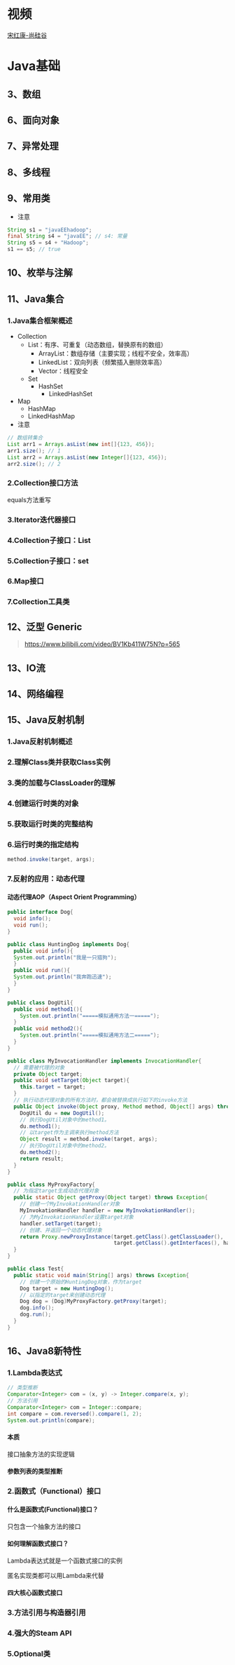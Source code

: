 # 视频

[宋红康-尚硅谷](https://www.bilibili.com/video/BV1Kb411W75N)

# Java基础

## 3、数组

## 6、面向对象

## 7、异常处理

## 8、多线程

## 9、常用类

- 注意

~~~java
String s1 = "javaEEhadoop";
final String s4 = "javaEE"; // s4: 常量
String s5 = s4 + "Hadoop";
s1 == s5; // true
~~~



## 10、枚举与注解

## 11、Java集合

### 1.Java集合框架概述

- Collection
  - List：有序、可重复（动态数组，替换原有的数组）
    - ArrayList：数组存储（主要实现；线程不安全，效率高）
    - LinkedList：双向列表（频繁插入删除效率高）
    - Vector：线程安全
  - Set
    - HashSet
      - LinkedHashSet
- Map
  - HashMap
  - LinkedHashMap
- 注意

~~~java
// 数组转集合
List arr1 = Arrays.asList(new int[]{123, 456});
arr1.size(); // 1
List arr2 = Arrays.asList(new Integer[]{123, 456});
arr2.size(); // 2
~~~



### 2.Collection接口方法

equals方法重写

### 3.Iterator迭代器接口

### 4.Collection子接口：List

### 5.Collection子接口：set

### 6.Map接口

### 7.Collection工具类

## 12、泛型 Generic

> https://www.bilibili.com/video/BV1Kb411W75N?p=565

## 13、IO流

## 14、网络编程

## 15、Java反射机制

### 1.Java反射机制概述

### 2.理解Class类并获取Class实例

### 3.类的加载与ClassLoader的理解

### 4.创建运行时类的对象

### 5.获取运行时类的完整结构

### 6.运行时类的指定结构

~~~java
method.invoke(target, args);
~~~

### 7.反射的应用：动态代理

#### 动态代理AOP（Aspect Orient Programming）

~~~java
public interface Dog{
  void info();
  void run();
}

public class HuntingDog implements Dog{
  public void info(){
  System.out.println("我是一只猎狗");
  }
  public void run(){
  System.out.println("我奔跑迅速");
  } 
}

public class DogUtil{
  public void method1(){
  	System.out.println("=====模拟通用方法一=====");
  }
  public void method2(){
  	System.out.println("=====模拟通用方法二=====");
  }
}

public class MyInvocationHandler implements InvocationHandler{
  // 需要被代理的对象
  private Object target;
  public void setTarget(Object target){
  	this.target = target;
  }
  // 执行动态代理对象的所有方法时，都会被替换成执行如下的invoke方法
  public Object invoke(Object proxy, Method method, Object[] args) throws Exception{
    DogUtil du = new DogUtil();
    // 执行DogUtil对象中的method1。
    du.method1();
    // 以target作为主调来执行method方法
    Object result = method.invoke(target, args);
    // 执行DogUtil对象中的method2。
    du.method2();
    return result;
  }
}

public class MyProxyFactory{
  // 为指定target生成动态代理对象
  public static Object getProxy(Object target) throws Exception{
    // 创建一个MyInvokationHandler对象
    MyInvokationHandler handler = new MyInvokationHandler();
    // 为MyInvokationHandler设置target对象
    handler.setTarget(target);
    // 创建、并返回一个动态代理对象
    return Proxy.newProxyInstance(target.getClass().getClassLoader(),
                                  target.getClass().getInterfaces(), handler);
  }
}

public class Test{
  public static void main(String[] args) throws Exception{
    // 创建一个原始的HuntingDog对象，作为target
    Dog target = new HuntingDog();
    // 以指定的target来创建动态代理
    Dog dog = (Dog)MyProxyFactory.getProxy(target);
    dog.info();
    dog.run();
  }
}

~~~



## 16、Java8新特性

### 1.Lambda表达式

~~~java
// 类型推断
Comparator<Integer> com = (x, y) -> Integer.compare(x, y);
// 方法引用
Comparator<Integer> com = Integer::compare;
int compare = com.reversed().compare(1, 2);
System.out.println(compare);
~~~

#### 本质

接口抽象方法的实现逻辑

#### 参数列表的类型推断

### 2.函数式（Functional）接口

#### 什么是函数式(Functional)接口？

只包含一个抽象方法的接口

#### 如何理解函数式接口？

Lambda表达式就是一个函数式接口的实例

匿名实现类都可以用Lambda来代替

#### 四大核心函数式接口

### 3.方法引用与构造器引用

### 4.强大的Steam API

### 5.Optional类